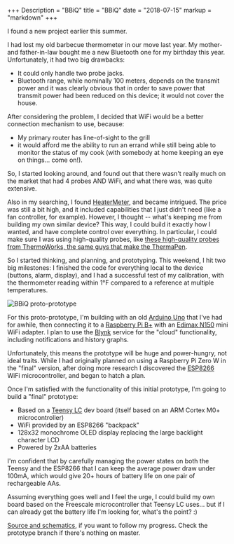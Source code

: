 +++
Description = "BBiQ"
title = "BBiQ"
date = "2018-07-15"
markup = "markdown"
+++

I found a new project earlier this summer.

I had lost my old barbecue thermometer in our move last year. My mother- and father-in-law bought me a new Bluetooth one for my birthday this year. Unfortunately, it had two big drawbacks:

* It could only handle two probe jacks.
* Bluetooth range, while nominally 100 meters, depends on the transmit power and it was clearly obvious that in order to save power that transmit power had been reduced on this device; it would not cover the house.

After considering the problem, I decided that WiFi would be a better connection mechanism to use, because:
* My primary router has line-of-sight to the grill
* it would afford me the ability to run an errand while still being able to monitor the status of my cook (with somebody at home keeping an eye on things... come on!).

So, I started looking around, and found out that there wasn't really much on the market that had 4 probes AND WiFi, and what there was, was quite extensive.

Also in my searching, I found [HeaterMeter](https://store.heatermeter.com), and became intrigued. The price was still a bit high, and it included capabilities that I just didn't need (like a fan controller, for example). However, I thought -- what's keeping me from building my own similar device? This way, I could build it exactly how I wanted, and have complete control over everything. In particular, I could make sure I was using high-quality probes, like [these high-quality probes from ThermoWorks, the same guys that make the ThermaPen](https://www.thermoworks.com/Handheld-Probes/Probes/Pro-Series). 

So I started thinking, and planning, and prototyping. This weekend, I hit two big milestones: I finished the code for everything local to the device (buttons, alarm, display), and I had a successful test of my calibration, with the thermometer reading within 1°F compared to a reference at multiple temperatures.

![BBiQ proto-prototype](/posts/bbiq/bbiq_proto.png)

For this proto-prototype, I'm building with an old [Arduino Uno](https://store.arduino.cc/arduino-uno-rev3) that I've had for awhile, then connecting it to a [Raspberry Pi B+](https://www.raspberrypi.org/products/raspberry-pi-1-model-b-plus/) with an [Edimax N150](https://www.edimax.com/edimax/merchandise/merchandise_detail/data/edimax/in/wireless_adapters_n150/ew-7811un/) mini WiFi adapter. I plan to use the [Blynk](https://blynk.cc) service for the "cloud" functionality, including notifications and history graphs. 

Unfortunately, this means the prototype will be huge and power-hungry, not ideal traits. While I had originally planned on using a Raspberry Pi Zero W in the "final" version, after doing more research I discovered the [ESP8266](https://www.esp8266.com) WiFi microcontroller, and began to hatch a plan.

Once I'm satisfied with the functionality of this initial prototype, I'm going to build a "final" prototype:

* Based on a [Teensy LC](https://www.pjrc.com/teensy/teensyLC.html) dev board (itself based on an ARM Cortex M0+ microcontroller)
* WiFi provided by an ESP8266 "backpack"
* 128x32 monochrome OLED display replacing the large backlight character LCD
* Powered by 2xAA batteries

I'm confident that by carefully managing the power states on both the Teensy and the ESP8266 that I can keep the average power draw under 100mA, which would give 20+ hours of battery life on one pair of rechargeable AAs.

Assuming everything goes well and I feel the urge, I could build my own board based on the Freescale microcontroller that Teensy LC uses... but if I can already get the battery life I'm looking for, what's the point? :)

[Source and schematics](https://github.com/e3b0c442/BBiQ), if you want to follow my progress. Check the prototype branch if there's nothing on master.